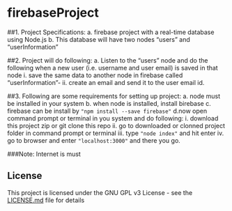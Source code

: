 # firebaseProject

##1. Project Specifications:
	a. firebase project with a real-time database using Node.js
	b. This database will have two nodes “users” and “userInformation”

##2. Project will do following:
	a. Listen to the “users” node and do the following when a new user (i.e. username and user email) is saved in that node
		i.  save the same data to another node in firebase called “userInformation”-
		ii. create an email and send it to the user email id.
    
##3. Following are some requirements for setting up project:
	a. node must be installed in your system
	b. when node is installed, install birebase
	c. firebase can be install by
	```
	"npm install --save firebase"
	```
	d.now open command prompt or terminal in you system and do following:
		i.    download this project zip or git clone this repo
		ii.   go to downloaded or clonned project folder in command prompt or terminal
		iii.  type
		```
		"node index"
		```
		and hit enter
		iv.   go to browser and enter
		```
		"localhost:3000"
		```
		and there you go.
		
###Note: Internet is must

## License

This project is licensed under the GNU GPL v3 License - see the [LICENSE.md](LICENSE.md) file for details
